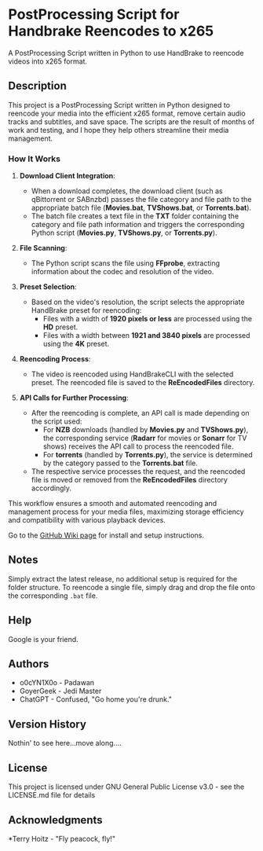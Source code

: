 # PostProcessing Script for Handbrake Reencodes to x265

A PostProcessing Script written in Python to use HandBrake to reencode videos into x265 format.

## Description

This project is a PostProcessing Script written in Python designed to reencode your media into the efficient x265 format, remove certain audio tracks and subtitles, and save space. The scripts are the result of months of work and testing, and I hope they help others streamline their media management.

### How It Works

1. **Download Client Integration**:
   - When a download completes, the download client (such as qBittorrent or SABnzbd) passes the file category and file path to the appropriate batch file (**Movies.bat**, **TVShows.bat**, or **Torrents.bat**).
   - The batch file creates a text file in the **TXT** folder containing the category and file path information and triggers the corresponding Python script (**Movies.py**, **TVShows.py**, or **Torrents.py**).

2. **File Scanning**:
   - The Python script scans the file using **FFprobe**, extracting information about the codec and resolution of the video.

3. **Preset Selection**:
   - Based on the video's resolution, the script selects the appropriate HandBrake preset for reencoding:
     - Files with a width of **1920 pixels or less** are processed using the **HD** preset.
     - Files with a width between **1921 and 3840 pixels** are processed using the **4K** preset.

4. **Reencoding Process**:
   - The video is reencoded using HandBrakeCLI with the selected preset. The reencoded file is saved to the **ReEncodedFiles** directory.

5. **API Calls for Further Processing**:
   - After the reencoding is complete, an API call is made depending on the script used:
     - For **NZB** downloads (handled by **Movies.py** and **TVShows.py**), the corresponding service (**Radarr** for movies or **Sonarr** for TV shows) receives the API call to process the reencoded file.
     - For **torrents** (handled by **Torrents.py**), the service is determined by the category passed to the **Torrents.bat** file.
   - The respective service processes the request, and the reencoded file is moved or removed from the **ReEncodedFiles** directory accordingly.

This workflow ensures a smooth and automated reencoding and management process for your media files, maximizing storage efficiency and compatibility with various playback devices.


Go to the [GitHub Wiki page](https://github.com/o0cynix0o/SABnzbPPS/wiki) for install and setup instructions.

## Notes

Simply extract the latest release, no additional setup is required for the folder structure. To reencode a single file, simply drag and drop the file onto the corresponding `.bat` file.

## Help

Google is your friend.

## Authors

* o0cYN1X0o - Padawan
* GoyerGeek - Jedi Master
* ChatGPT - Confused, "Go home you're drunk."

## Version History

Nothin' to see here...move along....

## License

This project is licensed under GNU General Public License v3.0 - see the LICENSE.md file for details

## Acknowledgments

*Terry Hoitz - "Fly peacock, fly!"
